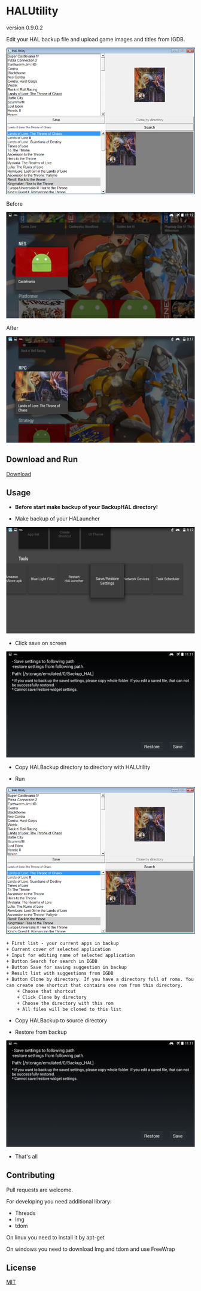 # HALUtility

version 0.9.0.2

Edit your HAL backup file and upload game images and titles from IGDB.

![img](https://raw.githubusercontent.com/vstebunov/HALUtility/master/imgs/screenshot.png)

Before

![before](https://raw.githubusercontent.com/vstebunov/HALUtility/master/imgs/before.png)

After

![after](https://raw.githubusercontent.com/vstebunov/HALUtility/master/imgs/after.png)

## Download and Run

[Download](https://github.com/vstebunov/HALUtility/releases/download/0.9.0.2/halutility_x64.exe)

## Usage

+ __Before start make backup of your BackupHAL directory!__

+ Make backup of your HALauncher 

![save-restore](https://raw.githubusercontent.com/vstebunov/HALUtility/master/imgs/save-restore.png)

+ Click save on screen

![screen](https://raw.githubusercontent.com/vstebunov/HALUtility/master/imgs/save-restore-screen.png)

+ Copy HALBackup directory to directory with HALUtility

+ Run

![img](https://raw.githubusercontent.com/vstebunov/HALUtility/master/imgs/screenshot.png)

    + First list - your current apps in backup
    + Current cover of selected application
    + Input for editing name of selected application
    + Button Search for search in IGDB 
    + Button Save for saving suggestion in backup
    + Result list with suggestions from IGDB
    + Button Clone by directory. If you have a directory full of roms. You can create one shortcut that contains one rom from this directory.
        + Choose that shortcut
        + Click Clone by directory
        + Choose the directory with this rom
        + All files will be cloned to this list

+ Copy HALBackup to source directory

+ Restore from backup

![screen](https://raw.githubusercontent.com/vstebunov/HALUtility/master/imgs/save-restore-screen.png)

+ That's all

## Contributing

Pull requests are welcome.

For developing you need additional library:

* Threads
* Img
* tdom

On linux you need to install it by apt-get

On windows you need to download Img and tdom and use FreeWrap

## License

[MIT](https://choosealicense.com/licenses/mit/)

